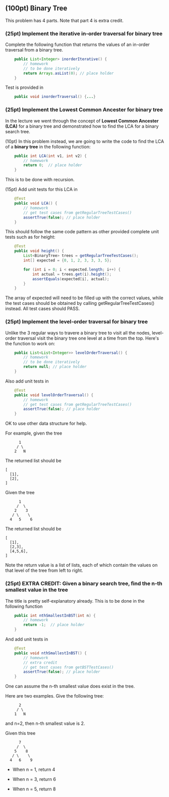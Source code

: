 ## (100pt) Binary Tree

This problem has 4 parts. Note that part 4 is extra credit.

### (25pt) Implement the iterative in-order traversal for binary tree

Complete the following function that returns the values of an in-order traversal from a binary tree.

```java
    public List<Integer> inorderIterative() {
        // homework
        // to be done iteratively
        return Arrays.asList(0); // place holder
    }
```

Test is provided in 

```java
    public void inorderTraversal() {...}
```



### (25pt) Implement the Lowest Common Ancester for binary tree

In the lecture we went through the concept of **Lowest Common Ancester (LCA)** for a binary tree and demonstrated how to find the LCA for a binary search tree. 



(10pt) In this problem instead, we are going to write the code to find the LCA of a **binary tree** in the following function:

```java
    public int LCA(int v1, int v2) {
        // homework
        return 0;  // place holder
    }
```

This is to be done with recursion.



(15pt) Add unit tests for this LCA in 

```java
    @Test
    public void LCA() {
        // homework
        // get test cases from getRegularTreeTestCases()
        assertTrue(false); // place holder
    }
```

This should follow the same code pattern as other provided complete unit tests such as for height:

```java
    @Test
    public void height() {
        List<BinaryTree> trees = getRegularTreeTestCases();
        int[] expected = {0, 1, 2, 3, 3, 3, 5};

        for (int i = 0; i < expected.length; i++) {
            int actual = trees.get(i).height();
            assertEquals(expected[i], actual);
        }
    }
```

The array of expected will need to be filled up with the correct values, while the test cases should be obtained by calling getRegularTreeTestCases() instead. All test cases should PASS.



### (25pt) Implement the level-order traversal for binary tree

Unlike the 3 regular ways to travere a binary tree to visit all the nodes, level-order traversal visit the binary tree one level at a time from the top. Here's the function to work on:

```java
    public List<List<Integer>> levelOrderTraversal() {
        // homework
        // to be done iteratively
        return null; // place holder
    }
```

Also add unit tests in 

```java
    @Test
    public void levelOrderTraversal() {
        // homework
        // get test cases from getRegularTreeTestCases()
        assertTrue(false); // place holder
    }
```

OK to use other data structure for help.



For example, given the tree

```
      1
     / \
    2   N
```

The returned list should be 

```
[
  [1],
  [2],
]
```



Given the tree

```
      1
     /  \
    2    3
   / \    \
  4   5    6
```

The returned list should be 

```
[
  [1],
  [2,3],
  [4,5,6],
]
```



Note the return value is a list of lists, each of which contain the values on that level of the tree from left to right.



### (25pt) EXTRA CREDIT: Given a binary search tree, find the n-th smallest value in the tree

The title is pretty self-explanatory already. This is to be done in the following function

```java
    public int nthSmallestInBST(int n) {
        // homework
        return -1;  // place holder
    }
```

And add unit tests in 

```java
    @Test
    public void nthSmallestInBST() {
        // homework
        // extra credit
        // get test cases from getBSTTestCases()
        assertTrue(false); // place holder
    }
```

One can assume the n-th smallest value does exist in the tree.

Here are two examples. Give the following tree:

```
      2
     / \
    1   N
```

and n=2, then n-th smallest value is 2.



Given this tree

```
      7
     /  \
    5    8
   / \    \
  4   6    9
```

- When n = 1, return 4

- When n = 3, return 6
- When n = 5, return 8